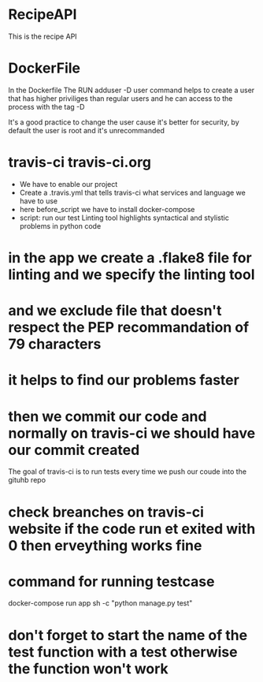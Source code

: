 # RecipeAPI
This is the recipe API 



# DockerFile 

In the Dockerfile The RUN adduser -D user  command helps to create a user that has higher priviliges than regular users and he can access to the process with the tag -D

It's a good practice to change the user cause it's better for security,
by default the user is root and it's unrecommanded 


# travis-ci travis-ci.org
- We have to enable our project 
- Create a  .travis.yml that tells travis-ci what services and language we have to use 
- here before_script we have to install docker-compose 
- script: run  our test 
Linting tool highlights syntactical and stylistic problems in 
python code 

# in the app we create a .flake8 file for linting and we specify the linting tool 
# and we exclude file that doesn't respect the PEP recommandation of 79 characters
# it helps to find our problems faster 

# then we commit our code and normally on travis-ci we should have our commit created 

The goal of travis-ci is to run tests every time we push our coude into the gituhb repo

# check breanches on travis-ci website if the code run et exited with 0 then erveything works fine 

# command for running testcase 

docker-compose run app sh -c "python manage.py test"

# don't forget to start the name of the test function with a test otherwise the function won't work 